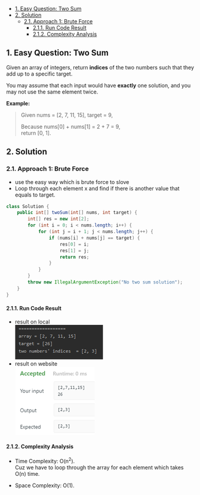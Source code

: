 <!-- TOC -->

- [1. Easy Question: Two Sum](#1-easy-question-two-sum)
- [2. Solution](#2-solution)
  - [2.1. Approach 1: Brute Force](#21-approach-1-brute-force)
    - [2.1.1. Run Code Result](#211-run-code-result)
    - [2.1.2. Complexity Analysis](#212-complexity-analysis)

<!-- /TOC -->

## 1. Easy Question: Two Sum

Given an array of integers, return **indices** of the two numbers such that they add up to a specific target.

You may assume that each input would have **exactly** one solution, and you may not use the same element twice.

**Example:**

>Given nums = [2, 7, 11, 15], target = 9,  
>
>Because nums[0] + nums[1] = 2 + 7 = 9,  
>return [0, 1].

## 2. Solution

### 2.1. Approach 1: Brute Force
- use the easy way which is brute force to slove
- Loop through each element x and find if there is another value that equals to target.

```java
class Solution {
    public int[] twoSum(int[] nums, int target) {
        int[] res = new int[2];
        for (int i = 0; i < nums.length; i++) {
            for (int j = i + 1; j < nums.length; j++) {
                if (nums[i] + nums[j] == target) {
                    res[0] = i;
                    res[1] = j;
                    return res;
                }
            }
        }
        throw new IllegalArgumentException("No two sum solution");
    }
}
```

#### 2.1.1. Run Code Result
- result on local  
![pic](../99.images/2020-08-25-15-19-23.png)  
- result on website  
![pic](../99.images/2020-08-25-11-36-54.png)

#### 2.1.2. Complexity Analysis
- Time Complexity: O(n<sup>2</sup>).  
  Cuz we have to loop through the array for each element which takes O(n) time.

- Space Complexity: O(1).